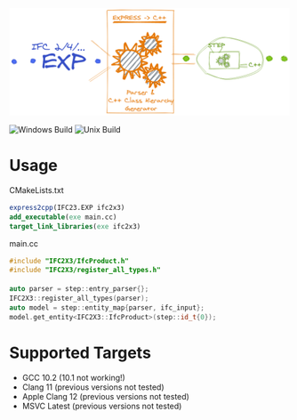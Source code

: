 ![Logo](logo.png)

![Windows Build](https://github.com/baumhaus-project/express2cpp/workflows/Windows%20Build/badge.svg)
![Unix Build](https://github.com/baumhaus-project/express2cpp/workflows/Unix%20Build/badge.svg)

# Usage

CMakeLists.txt
```cmake
express2cpp(IFC23.EXP ifc2x3)
add_executable(exe main.cc)
target_link_libraries(exe ifc2x3)
```

main.cc
```cpp
#include "IFC2X3/IfcProduct.h"
#include "IFC2X3/register_all_types.h"

auto parser = step::entry_parser{};
IFC2X3::register_all_types(parser);
auto model = step::entity_map{parser, ifc_input};
model.get_entity<IFC2X3::IfcProduct>(step::id_t{0});
```

# Supported Targets

  - GCC 10.2 (10.1 not working!)
  - Clang 11 (previous versions not tested)
  - Apple Clang 12 (previous versions not tested)
  - MSVC Latest (previous versions not tested)
